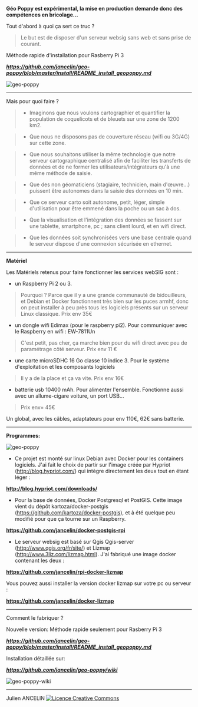 
**Géo Poppy est expérimental, la mise en production demande donc des compétences en bricolage...**


Tout d'abord à quoi ça sert ce truc ?

> Le but est de disposer d'un serveur websig sans web et sans prise de courant.

Méthode rapide d'installation pour Rasberry Pi 3 

***https://github.com/jancelin/geo-poppy/blob/master/install/README_install_geopoppy.md***

![geo-poppy](https://cloud.githubusercontent.com/assets/6421175/7859283/b57c4a6c-053f-11e5-8376-d9525aa7153c.png)

______________________________________________________________________

Mais pour quoi faire ?

> * Imaginons que nous voulons cartographier et quantifier la population de coquelicots et de bleuets sur une zone de 1200 km2.

> * Que nous ne disposons pas de couverture réseau (wifi ou 3G/4G) sur cette zone.

> * Que nous souhaitons utiliser la même technologie que notre serveur cartographique centralisé afin de faciliter les transferts de données et de ne former les utilisateurs/intégrateurs qu'à une même méthode de saisie.

> * Que des non géomaticiens (stagiaire, technicien, main d'œuvre...) puissent être autonomes dans la saisie des données en 10 min.

> * Que ce serveur carto soit autonome, petit, léger, simple d'utilisation pour être emmené dans la poche ou un sac à dos.

> * Que la visualisation et l'intégration des données se fassent sur une tablette, smartphone, pc ; sans client lourd, et en wifi direct.

> * Que les données soit synchronisées vers une base centrale quand le serveur dispose d'une connexion sécurisée en ethernet.

___________________________________________________________________________________
**Matériel**

Les Matériels retenus pour faire fonctionner les services webSIG sont :

* un Raspberry Pi 2 ou 3.

> Pourquoi ? Parce que il y a une grande communauté de bidouilleurs, et Debian et Docker fonctionnent très bien sur les puces armhf, donc on peut installer à peu près tous les logiciels présents sur un serveur Linux classique. Prix env 35€

* un dongle wifi Edimax (pour le raspberry pi2). Pour communiquer avec le Raspberry en wifi : EW-7811Un

> C'est petit, pas cher, ça marche bien pour du wifi direct avec peu de paramétrage côté serveur. Prix env 11 €

* une carte microSDHC 16 Go classe 10 indice 3. Pour le système d'exploitation et les composants logiciels

> Il y a de la place et ça va vite. Prix env 16€

* batterie usb 10400 mAh. Pour alimenter l'ensemble. Fonctionne aussi avec un allume-cigare voiture, un port USB...

> Prix env= 45€

Un global, avec les câbles, adaptateurs pour env 110€, 62€ sans batterie.

________________________________________________________________________________

**Programmes:**

![geo-poppy](https://cloud.githubusercontent.com/assets/6421175/7859301/e5f0d6d6-053f-11e5-94ec-e6d9361f1a35.png)

* Ce projet est monté sur linux Debian avec Docker pour les containers logiciels. J'ai fait le choix de partir sur l'image créée par Hypriot (http://blog.hypriot.com/) qui intègre directement les deux tout en étant léger :


**http://blog.hypriot.com/downloads/**


* Pour la base de données, Docker Postgresql et PostGIS. Cette image vient du dépôt kartoza/docker-postgis (https://github.com/kartoza/docker-postgis), et à été quelque peu modifié pour que ça tourne sur un Raspberry.


**https://github.com/jancelin/docker-postgis-rpi**


* Le serveur websig est basé sur Qgis Qgis-server (http://www.qgis.org/fr/site/) et Lizmap (http://www.3liz.com/lizmap.html). J'ai fabriqué une image docker contenant les deux :


**https://github.com/jancelin/rpi-docker-lizmap**


Vous pouvez aussi installer la version docker lizmap sur votre pc ou serveur :

**https://github.com/jancelin/docker-lizmap**

______________________________________________________________________

Comment le fabriquer ?

Nouvelle version: 
Méthode rapide seulement pour Rasberry Pi 3 

***https://github.com/jancelin/geo-poppy/blob/master/install/README_install_geopoppy.md***


Installation détaillée sur:

***https://github.com/jancelin/geo-poppy/wiki***

![geo-poppy-wiki](https://cloud.githubusercontent.com/assets/6421175/12889497/6c3a926e-ce7f-11e5-8391-de6b205307e2.png)


____________________________________________________________________________

Julien ANCELIN
<a rel="license" href="http://creativecommons.org/licenses/by-sa/4.0/"><img alt="Licence Creative Commons" style="border-width:0" src="https://i.creativecommons.org/l/by-sa/4.0/88x31.png" /></a>
